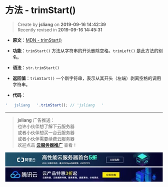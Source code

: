 方法 - trimStart()
===

> Create by **jsliang** on **2019-09-16 14:42:39**  
> Recently revised in **2019-09-16 14:45:31**

* **原文**：[MDN - trimStart()](https://developer.mozilla.org/zh-CN/docs/Web/JavaScript/Reference/Global_Objects/String/trimStart)

* **功能**：`trimStart()` 方法从字符串的开头删除空格。`trimLeft()` 是此方法的别名。

* **语法**：`str.trimStart()`

* **返回值**：`trimStart()` 一个新字符串，表示从其开头（左端）剥离空格的调用字符串。

* **代码**：

```js
'   jsliang   '.trimStart(); // 'jsliang   '
```

---

> **jsliang** 广告推送：  
> 也许小伙伴想了解下云服务器  
> 或者小伙伴想买一台云服务器  
> 或者小伙伴需要续费云服务器  
> 欢迎点击 **[云服务器推广](https://github.com/LiangJunrong/document-library/blob/master/other-library/Monologue/%E7%A8%B3%E9%A3%9F%E8%89%B0%E9%9A%BE.md)** 查看！

[![图](../../../../public-repertory/img/z-small-seek-ali-3.jpg)](https://promotion.aliyun.com/ntms/act/qwbk.html?userCode=w7hismrh)
[![图](../../../../public-repertory/img/z-small-seek-tencent-2.jpg)](https://cloud.tencent.com/redirect.php?redirect=1014&cps_key=49f647c99fce1a9f0b4e1eeb1be484c9&from=console)


